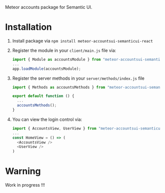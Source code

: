 Meteor accounts package for Semantic UI.

# Installation

1. Install package via `npm install meteor-accountsui-semanticui-react`
2. Register the module in your `client/main.js` file via:

   ```javascript
   import { Module as accountsModule } from "meteor-accountsui-semanticui-react";
   ...
   app.loadModule(accountsModule);
   ```

3. Register the server methods in your `server/methods/index.js` file
   ```javascript
   import { Methods as accountsMethods } from "meteor-accountsui-semanticui-react";

   export default function () {
     ...
     accountsMethods();
   }
   ```
4. You can view the login control  via:
   ```javascript
   import { AccountsView, UserView } from "meteor-accountsui-semanticui-react";
   ...
   const HomeView = () => (
     <AccountsView />
     <UserView />
   )
   ```

 # Warning

 Work in progress !!!
